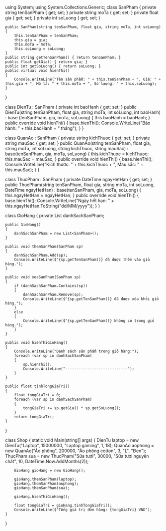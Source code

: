 ﻿using System;
using System.Collections.Generic;
class SanPham
{
    private string tenSanPham { get; set; }
    private string moTa { get; set; }
    private float gia { get; set; }
    private int soLuong { get; set; }

    public SanPham(string tenSanPham, float gia, string moTa, int soLuong)
    {
        this.tenSanPham = tenSanPham;
        this.gia = gia;
        this.moTa = moTa;
        this.soLuong = soLuong;
    }
    public string getTenSanPham() { return tenSanPham; }
    public float getGia() { return gia; }
    public int getSoLuong() { return soLuong; }
    public virtual void hienThi()
    {
        Console.WriteLine("Tên sản phẩm: " + this.tenSanPham + ", Giá: " + this.gia + ", Mô tả: " + this.moTa + ", Số lượng: " + this.soLuong);
    }
}

class DienTu : SanPham
{
    private int baoHanh { get; set; }
    public DienTu(string tenSanPham, float gia, string moTa, int soLuong, int baoHanh) : base (tenSanPham, gia, moTa, soLuong)
    {
        this.baoHanh = baoHanh;
    }
    public override void hienThi()
    {
        base.hienThi();
        Console.WriteLine("Bảo hành: " + this.baoHanh + " tháng");
    }
}

class QuanAo : SanPham
{
    private string kichThuoc { get; set; }
    private string mauSac { get; set; }
    public QuanAo(string tenSanPham, float gia, string moTa, int soLuong, string kichThuoc, string mauSac) : base(tenSanPham, gia, moTa, soLuong)
    {
        this.kichThuoc = kichThuoc;
        this.mauSac = mauSac;
    }
    public override void hienThi()
    {
        base.hienThi();
        Console.WriteLine("Kích thước: " + this.kichThuoc + ", Màu sắc: " + this.mauSac);
    }
}

class ThucPham : SanPham
{
    private DateTime ngayHetHan { get; set; }
    public ThucPham(string tenSanPham, float gia, string moTa, int soLuong, DateTime ngayHetHan) : base(tenSanPham, gia, moTa, soLuong)
    {
        this.ngayHetHan = ngayHetHan;
    }
    public override void hienThi()
    {
        base.hienThi();
        Console.WriteLine("Ngày hết hạn: " + this.ngayHetHan.ToString("dd/MM/yyyy"));
    }
}

class GioHang
{
    private List<SanPham> danhSachSanPham;

    public GioHang()
    {
        danhSachSanPham = new List<SanPham>();
    }

    public void themSanPham(SanPham sp)
    {
        danhSachSanPham.Add(sp);
        Console.WriteLine($"{sp.getTenSanPham()} đã được thêm vào giỏ hàng.");
    }

    public void xoaSanPham(SanPham sp)
    {
        if (danhSachSanPham.Contains(sp))
        {
            danhSachSanPham.Remove(sp);
            Console.WriteLine($"{sp.getTenSanPham()} đã được xóa khỏi giỏ hàng.");
        }
        else
        {
            Console.WriteLine($"{sp.getTenSanPham()} không có trong giỏ hàng.");
        }
    }

    public void hienThiGioHang()
    {
        Console.WriteLine("Danh sách sản phẩm trong giỏ hàng:");
        foreach (var sp in danhSachSanPham)
        {
            sp.hienThi();
            Console.WriteLine("----------------------------");
        }
    }

    public float tinhTongGiaTri()
    {
        float tongGiaTri = 0;
        foreach (var sp in danhSachSanPham)
        {
            tongGiaTri += sp.getGia() * sp.getSoLuong();
        }
        return tongGiaTri;
    }
}

class Shop
{
    static void Main(string[] args)
    {
        DienTu laptop = new DienTu("Laptop", 15000000, "Laptop gaming", 1, 18);
        QuanAo aophong = new QuanAo("Áo phông", 200000, "Áo phông cotton", 3, "L", "Đen");
        ThucPham sua = new ThucPham("Sữa tươi", 30000, "Sữa tươi nguyên chất", 10, DateTime.Now.AddMonths(2));

        GioHang gioHang = new GioHang();

        gioHang.themSanPham(laptop);
        gioHang.themSanPham(aophong);
        gioHang.themSanPham(sua);

        gioHang.hienThiGioHang();

        float tongGiaTri = gioHang.tinhTongGiaTri();
        Console.WriteLine($"Tổng giá trị đơn hàng: {tongGiaTri} VND");
    }
}
